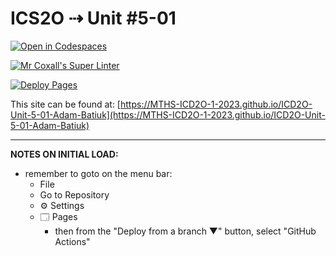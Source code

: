 # ICS2O ⇢ Unit #5-01

[![Open in Codespaces](https://classroom.github.com/assets/launch-codespace-7f7980b617ed060a017424585567c406b6ee15c891e84e1186181d67ecf80aa0.svg)](https://classroom.github.com/open-in-codespaces?assignment_repo_id=14840287)

[![Mr Coxall's Super Linter](https://github.com/MTHS-ICD2O-1-2023/ICD2O-Unit-5-01-Adam-Batiuk/workflows/Mr%20Coxall's%20Super%20Linter/badge.svg)](https://github.com/MTHS-ICD2O-1-2023/ICD2O-Unit-5-01-Adam-Batiuk/actions)

[![Deploy Pages](https://github.com/MTHS-ICD2O-1-2023/ICD2O-Unit-5-01-Adam-Batiuk/workflows/Deploy%20Pages/badge.svg)](https://github.com/MTHS-ICD2O-1-2023/ICD2O-Unit-5-01-Adam-Batiuk/actions)

This site can be found at: [https://MTHS-ICD2O-1-2023.github.io/ICD2O-Unit-5-01-Adam-Batiuk](https://MTHS-ICD2O-1-2023.github.io/ICD2O-Unit-5-01-Adam-Batiuk)

---

**NOTES ON INITIAL LOAD:**
- remember to goto on the menu bar:
  - File
  - Go to Repository
  - ⚙ Settings
  - 🗔 Pages
    - then from the "Deploy from a branch ▼" button, select "GitHub Actions"
